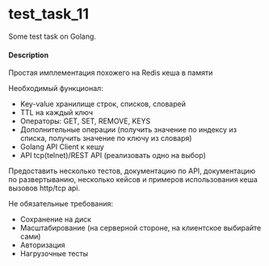 # test_task_11
Some test task on Golang.

#### Description
Простая имплементация похожего на Redis кеша в памяти

Необходимый функционал:
- Key-value хранилище строк, списков, словарей
- TTL на каждый ключ
- Операторы: GET, SET, REMOVE, KEYS
- Дополнительные операции (получить значение по индексу из списка, получить значение по ключу из словаря)
- Golang API Client к кешу
- API tcp(telnet)/REST API (реализовать одно на выбор)

Предоставить несколько тестов, документацию по API, документацию по развертыванию, несколько кейсов и примеров использования кеша вызовов http/tcp api.

Не обязательные требования:
- Сохранение на диск
- Масштабирование (на серверной стороне, на клиентское выбирайте сами)
- Авторизация
- Нагрузочные тесты
